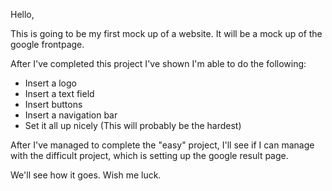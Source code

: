 Hello,

This is going to be my first mock up of a website. It will be a mock up of the google frontpage.

After I've completed this project I've shown I'm able to do the following:

 - Insert a logo
 - Insert a text field
 - Insert buttons
 - Insert a navigation bar
 - Set it all up nicely (This will probably be the hardest)

 After I've managed to complete the "easy" project, I'll see if I can manage with the difficult project, which is setting up the google result page.

 We'll see how it goes. Wish me luck.